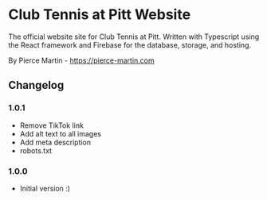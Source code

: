 # Club Tennis at Pitt Website

The official website site for Club Tennis at Pitt. Written with Typescript using the React framework and Firebase for the database, storage, and hosting.

By Pierce Martin - <https://pierce-martin.com>

## Changelog

### 1.0.1

- Remove TikTok link
- Add alt text to all images
- Add meta description
- robots.txt

### 1.0.0

- Initial version :)